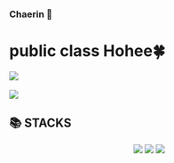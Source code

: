 ### Chaerin 👋
<div align=left><h1>public class Hohee🍀</h1></div> 


<img src="https://github-readme-stats.vercel.app/api/top-langs/?username=Choihohee&layout=compact"><br><br>
<img src="https://github-readme-stats.vercel.app/api?username=Choihohee&show_icons=true">

<div align=left><h2>📚 STACKS</h2></div>
   <div align="center">
   <img src="https://img.shields.io/badge/Java-007396?style=flat&logo=Java&logoColor=white" />
   <img src="https://img.shields.io/badge/HTML5-E34F26?style=flat&logo=HTML5&logoColor=white" />
   <img src="https://img.shields.io/badge/CSS3-1572B6?style=flat&logo=CSS3&logoColor=white" />
</div>
 
